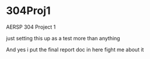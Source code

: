 # 304Proj1
AERSP 304 Project 1

just setting this up as a test more than anything

And yes i put the final report doc in here fight me about it